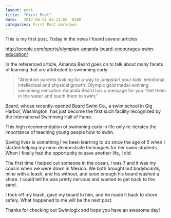 ```yaml
---
layout: post
title:  "First Post"
date:   2017-08-31 03:22:05 -0700
categories: First Post markdown
---
```

This is my first post. Today in the news I found several articles

http://people.com/sports/olympian-amanda-beard-encourages-swim-education/

In the referenced article, Amanda Beard goes on to talk about many facets of learning that are attributed to swimming early.

<blockquote>

"Attention parents looking for a way to jumpstart your kids’ emotional, intellectual and physical growth: Olympic gold medal-winning swimming sensation Amanda Beard has a message for you
“Get them in the water and teach them to swim,”

</blockquote>

Beard, whose recently-opened Beard Swim Co., a swim school in Gig Harbor, Washington, has just become the first such facility recognized by the International Swimming Hall of Fame.

This high recommendation of swimming early in life only re-iterates the importance of teaching young people how to swim.

Saving lives is something I've been learning to do since the age of 5 when I started helping my mom demonstrate techniques for her swim students. When I finally had the opportunity to save another life, I did.

The first time I helped out someone in the ocean, I was 7 and it was my cousin when we were down in Mexico. We both brought out bodyboards, mine with a leash, and his without, and soon enough his board washed a shore. I could tell he was pretty nervous and wanted to get back to the sand.

I took off my leash, gave my board to him, and he made it back to shore safely. What happened to me will be the next post.

Thanks for checking out Swimlogix and hope you have an awesome day!

